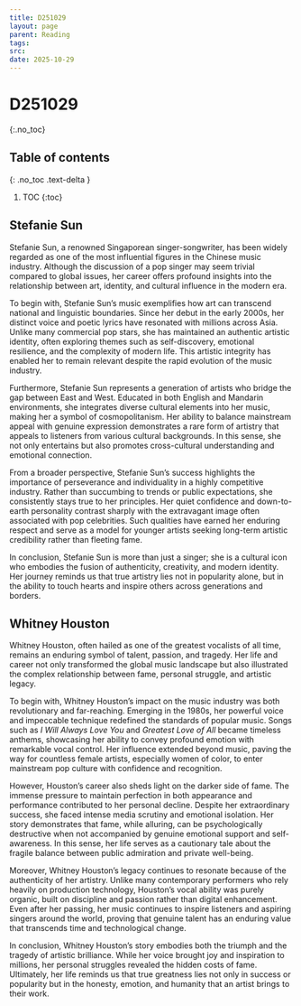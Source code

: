 ```yaml
---
title: D251029
layout: page
parent: Reading
tags:
src:
date: 2025-10-29
---
```


# D251029
{:.no_toc}

## Table of contents
{: .no_toc .text-delta }

1. TOC
{:toc}

## Stefanie Sun

Stefanie Sun, a renowned Singaporean singer-songwriter, has been widely regarded as one of the most influential figures in the Chinese music industry. Although the discussion of a pop singer may seem trivial compared to global issues, her career offers profound insights into the relationship between art, identity, and cultural influence in the modern era.

To begin with, Stefanie Sun’s music exemplifies how art can transcend national and linguistic boundaries. Since her debut in the early 2000s, her distinct voice and poetic lyrics have resonated with millions across Asia. Unlike many commercial pop stars, she has maintained an authentic artistic identity, often exploring themes such as self-discovery, emotional resilience, and the complexity of modern life. This artistic integrity has enabled her to remain relevant despite the rapid evolution of the music industry.

Furthermore, Stefanie Sun represents a generation of artists who bridge the gap between East and West. Educated in both English and Mandarin environments, she integrates diverse cultural elements into her music, making her a symbol of cosmopolitanism. Her ability to balance mainstream appeal with genuine expression demonstrates a rare form of artistry that appeals to listeners from various cultural backgrounds. In this sense, she not only entertains but also promotes cross-cultural understanding and emotional connection.

From a broader perspective, Stefanie Sun’s success highlights the importance of perseverance and individuality in a highly competitive industry. Rather than succumbing to trends or public expectations, she consistently stays true to her principles. Her quiet confidence and down-to-earth personality contrast sharply with the extravagant image often associated with pop celebrities. Such qualities have earned her enduring respect and serve as a model for younger artists seeking long-term artistic credibility rather than fleeting fame.

In conclusion, Stefanie Sun is more than just a singer; she is a cultural icon who embodies the fusion of authenticity, creativity, and modern identity. Her journey reminds us that true artistry lies not in popularity alone, but in the ability to touch hearts and inspire others across generations and borders.

## Whitney Houston

Whitney Houston, often hailed as one of the greatest vocalists of all time, remains an enduring symbol of talent, passion, and tragedy. Her life and career not only transformed the global music landscape but also illustrated the complex relationship between fame, personal struggle, and artistic legacy.

To begin with, Whitney Houston’s impact on the music industry was both revolutionary and far-reaching. Emerging in the 1980s, her powerful voice and impeccable technique redefined the standards of popular music. Songs such as _I Will Always Love You_ and _Greatest Love of All_ became timeless anthems, showcasing her ability to convey profound emotion with remarkable vocal control. Her influence extended beyond music, paving the way for countless female artists, especially women of color, to enter mainstream pop culture with confidence and recognition.

However, Houston’s career also sheds light on the darker side of fame. The immense pressure to maintain perfection in both appearance and performance contributed to her personal decline. Despite her extraordinary success, she faced intense media scrutiny and emotional isolation. Her story demonstrates that fame, while alluring, can be psychologically destructive when not accompanied by genuine emotional support and self-awareness. In this sense, her life serves as a cautionary tale about the fragile balance between public admiration and private well-being.

Moreover, Whitney Houston’s legacy continues to resonate because of the authenticity of her artistry. Unlike many contemporary performers who rely heavily on production technology, Houston’s vocal ability was purely organic, built on discipline and passion rather than digital enhancement. Even after her passing, her music continues to inspire listeners and aspiring singers around the world, proving that genuine talent has an enduring value that transcends time and technological change.

In conclusion, Whitney Houston’s story embodies both the triumph and the tragedy of artistic brilliance. While her voice brought joy and inspiration to millions, her personal struggles revealed the hidden costs of fame. Ultimately, her life reminds us that true greatness lies not only in success or popularity but in the honesty, emotion, and humanity that an artist brings to their work.




